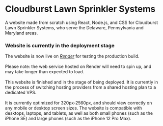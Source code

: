 # Cloudburst Lawn Sprinkler Systems
A website made from scratch using React, Node.js, and CSS for Cloudburst Lawn Sprinkler Systems, who serve the Delaware, Pennsylvania and Maryland areas.

### Website is currently in the deployment stage
The website is now live on [*Render*](https://cloudburst-sprinkler.onrender.com/) for testing the production build.\
\
Please note: the web service hosted on Render will need to spin up, and may take longer than expected to load.\
\
This website is finished and in the stage of being deployed. It is currently in the process of switching hosting providers from a shared hosting plan to a dedicated VPS.\
\
It is currently optimized for 320px-2560px, and should view correctly on any mobile or desktop screen sizes. The website is compatible with desktops, laptops, and tablets, as well as both small phones (such as the iPhone SE) and large phones (such as the iPhone 12 Pro Max).